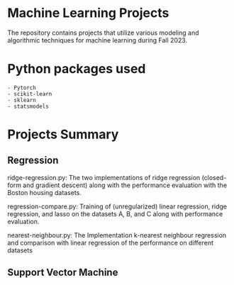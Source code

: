 # Machine Learning Projects

The repository contains projects that utilize various modeling and algorithmic techniques for machine learning during Fall 2023.

# Python packages used

    - Pytorch
    - scikit-learn
    - sklearn
    - statsmodels

# Projects Summary

## Regression

ridge-regression.py: The two implementations of ridge regression (closed-form and gradient descent) along with the performance evaluation with the Boston housing datasets.

regression-compare.py: Training of (unregularized) linear regression, ridge regression, and lasso on the datasets A, B, and C along with performance evaluation.

nearest-neighbour.py: The Implementation k-nearest neighbour regression and comparison with linear regression of the performance on different datasets 

## Support Vector Machine


